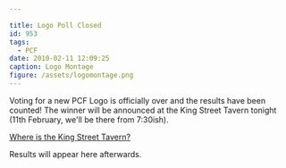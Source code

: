 ```yaml
---

title: Logo Poll Closed
id: 953
tags:
  - PCF
date: 2010-02-11 12:09:25
caption: Logo Montage
figure: /assets/logomontage.png
---
```


Voting for a new PCF Logo is officially over and the results have been counted! The winner will be announced at the King Street Tavern tonight (11th February, we'll be there from 7:30ish).

[Where is the King Street Tavern?](http://maps.google.co.uk/maps?f=q&amp;source=s_q&amp;hl=en&amp;geocode=&amp;q=king+street+tavern&amp;sll=50.790257,-1.088762&amp;sspn=0.009943,0.017273&amp;ie=UTF8&amp;hq=king+street+tavern&amp;hnear=&amp;ll=50.791342,-1.088398&amp;spn=0.009943,0.017273&amp;z=16&amp;iwloc=A)

Results will appear here afterwards.
